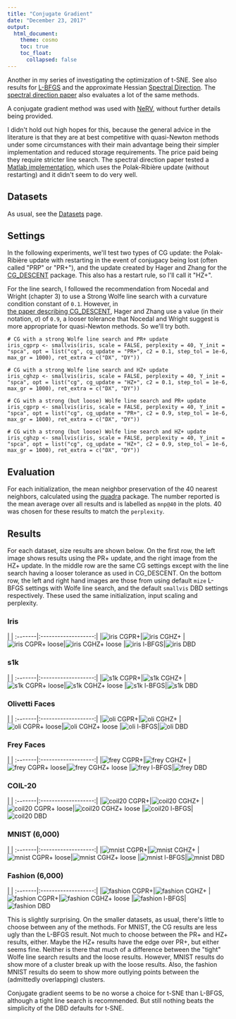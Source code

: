 ```yaml
---
title: "Conjugate Gradient"
date: "December 23, 2017"
output:
  html_document:
    theme: cosmo
    toc: true
    toc_float:
      collapsed: false
---
```


Another in my series of investigating the optimization of t-SNE. See also 
results for [L-BFGS](https://jlmelville.github.io/smallvis/opt.html) and
the approximate Hessian 
[Spectral Direction](https://jlmelville.github.io/smallvis/specd.html). The 
[spectral direction paper](https://arxiv.org/abs/1206.4646) also evaluates
a lot of the same methods.

A conjugate gradient method was used with 
[NeRV](http://www.jmlr.org/papers/v11/venna10a.html), without further details 
being provided. 

I didn't hold out high hopes for this, 
because the general advice in the literature is that they are at best 
competitive with quasi-Newton methods under some circumstances with their main
advantage being their simpler implementation and reduced storage requirements.
The price paid being they require stricter line search. 
The spectral direction paper tested a 
[Matlab implementation](http://learning.eng.cam.ac.uk/carl/code/minimize/),
which uses the Polak-Ribière update (without restarting) and it didn't seem
to do very well.

## Datasets

As usual, see the [Datasets](https://jlmelville.github.io/smallvis/datasets.html) page.

## Settings

In the following experiments, we'll test two types of CG update: the
Polak-Ribière update with restarting in the event of conjugacy being lost (often
called "PRP" or "PR+"), and the update created by Hager and Zhang for the
[CG_DESCENT](http://users.clas.ufl.edu/hager/papers/Software/) package. This
also has a restart rule, so I'll call it "HZ+".

For the line search, I followed the recommendation from Nocedal and Wright
(chapter 3) to use a Strong Wolfe line search with a curvature condition 
constant of `0.1`. However, in  
[the paper describing CG_DESCENT](https://doi.org/10.1145/1132973.1132979), 
Hager and Zhang use a value (in their notation, $\sigma$) of `0.9`, a looser
tolerance that Nocedal and Wright suggest is more appropriate for quasi-Newton
methods. So we'll try both.

```
# CG with a strong Wolfe line search and PR+ update
iris_cgprp <- smallvis(iris, scale = FALSE, perplexity = 40, Y_init = "spca", opt = list("cg", cg_update = "PR+", c2 = 0.1, step_tol = 1e-6, max_gr = 1000), ret_extra = c("DX", "DY"))

# CG with a strong Wolfe line search and HZ+ update
iris_cghzp <- smallvis(iris, scale = FALSE, perplexity = 40, Y_init = "spca", opt = list("cg", cg_update = "HZ+", c2 = 0.1, step_tol = 1e-6, max_gr = 1000), ret_extra = c("DX", "DY"))

# CG with a strong (but loose) Wolfe line search and PR+ update
iris_cgprp <- smallvis(iris, scale = FALSE, perplexity = 40, Y_init = "spca", opt = list("cg", cg_update = "PR+", c2 = 0.9, step_tol = 1e-6, max_gr = 1000), ret_extra = c("DX", "DY"))

# CG with a strong (but loose) Wolfe line search and HZ+ update
iris_cghzp <- smallvis(iris, scale = FALSE, perplexity = 40, Y_init = "spca", opt = list("cg", cg_update = "HZ+", c2 = 0.9, step_tol = 1e-6, max_gr = 1000), ret_extra = c("DX", "DY"))
```

## Evaluation

For each initialization, the mean neighbor preservation of the 40 nearest
neighbors, calculated using the
[quadra](https://github.com/jlmelville/quadra) package. The number reported is 
the mean average over all results and is labelled as `mnp@40` in the plots. 40
was chosen for these results to match the `perplexity`.

## Results

For each dataset, size results are shown below. On the first row, the left image
shows results using the PR+ update, and the right image from the HZ+ update. In
the middle row are the same CG settings except with the line search having a
looser tolerance as used in CG_DESCENT. On the bottom row, the left and right
hand images are those from using default `mize` L-BFGS settings with Wolfe line
search, and the default `smallvis` DBD settings respectively. These used the
same initialization, input scaling and perplexity.

### Iris

| |
:-------|:-------------------:|
|![iris CGPR+](../img/cg/iris_prp.png)|![iris CGHZ+](../img/cg/iris_hzp.png)
|![iris CGPR+ loose](../img/cg/iris_prpl.png)|![iris CGHZ+ loose](../img/cg/iris_hzpl.png)
|![iris l-BFGS](../img/opt/iris_lbfgs-5.png)|![iris DBD](../img/opt/iris_dbd.png)

### s1k

| |
:-------|:-------------------:|
|![s1k CGPR+](../img/cg/s1k_prp.png)|![s1k CGHZ+](../img/cg/s1k_hzp.png)
|![s1k CGPR+ loose](../img/cg/s1k_prpl.png)|![s1k CGHZ+ loose](../img/cg/s1k_hzpl.png)
|![s1k l-BFGS](../img/opt/s1k_lbfgs-5.png)|![s1k DBD](../img/opt/s1k_dbd.png)


### Olivetti Faces

| |
:-------|:-------------------:|
|![oli CGPR+](../img/cg/oli_prp.png)|![oli CGHZ+](../img/cg/oli_hzp.png)
|![oli CGPR+ loose](../img/cg/oli_prpl.png)|![oli CGHZ+ loose](../img/cg/oli_hzpl.png)
|![oli l-BFGS](../img/opt/oli_lbfgs-5.png)|![oli DBD](../img/opt/oli_dbd.png)

### Frey Faces

| |
:-------|:-------------------:|
|![frey CGPR+](../img/cg/frey_prp.png)|![frey CGHZ+](../img/cg/frey_hzp.png)
|![frey CGPR+ loose](../img/cg/frey_prpl.png)|![frey CGHZ+ loose](../img/cg/frey_hzpl.png)
|![frey l-BFGS](../img/opt/frey_lbfgs-5.png)|![frey DBD](../img/opt/frey_dbd.png)

### COIL-20

| |
:-------|:-------------------:|
|![coil20 CGPR+](../img/cg/coil20_prp.png)|![coil20 CGHZ+](../img/cg/coil20_hzp.png)
|![coil20 CGPR+ loose](../img/cg/coil20_prpl.png)|![coil20 CGHZ+ loose](../img/cg/coil20_hzpl.png)
|![coil20 l-BFGS](../img/opt/coil20_lbfgs-5.png)|![coil20 DBD](../img/opt/coil20_dbd.png)

### MNIST (6,000)

| |
:-------|:-------------------:|
|![mnist CGPR+](../img/cg/mnist_prp.png)|![mnist CGHZ+](../img/cg/mnist_hzp.png)
|![mnist CGPR+ loose](../img/cg/mnist_prpl.png)|![mnist CGHZ+ loose](../img/cg/mnist_hzpl.png)
|![mnist l-BFGS](../img/opt/mnist_lbfgs-5.png)|![mnist DBD](../img/opt/mnist_dbd.png)

### Fashion (6,000)

| |
:-------|:-------------------:|
|![fashion CGPR+](../img/cg/fashion_prp.png)|![fashion CGHZ+](../img/cg/fashion_hzp.png)
|![fashion CGPR+](../img/cg/fashion_prpl.png)|![fashion CGHZ+ loose](../img/cg/fashion_hzpl.png)
|![fashion l-BFGS](../img/opt/fashion_lbfgs-5.png)|![fashion DBD](../img/opt/fashion_dbd.png)

This is slightly surprising. On the smaller datasets, as usual, there's little
to choose between any of the methods. For MNIST, the CG results are less ugly
than the L-BFGS result. Not much to choose between the PR+ and HZ+ results,
either. Maybe the HZ+ results have the edge over PR+, but either seems fine. 
Neither is there that much of a difference between the "tight" Wolfe
line search results and the loose results. However, MNIST results do show
more of a cluster break up with the loose results. Also, the fashion MNIST
results do seem to show more outlying points between the (admittedly overlapping)
clusters.

Conjugate gradient seems to be no worse a choice for t-SNE than L-BFGS, although
a tight line search is recommended. But still nothing beats the simplicity of
the DBD defaults for t-SNE.

